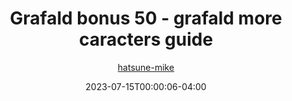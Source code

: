 ---
title: "Grafald bonus 50 - grafald more caracters guide"
type: "image"
date: 2023-07-15T00:00:06-04:00
draft: false
categories:
- comics
- collaborations
tags:
- grafald
image_path: "../img/2023/bonus_50.png"
alt_text: ""
author: "[hatsune-mike](https://cohost.org/hatsune-mike)"
---
